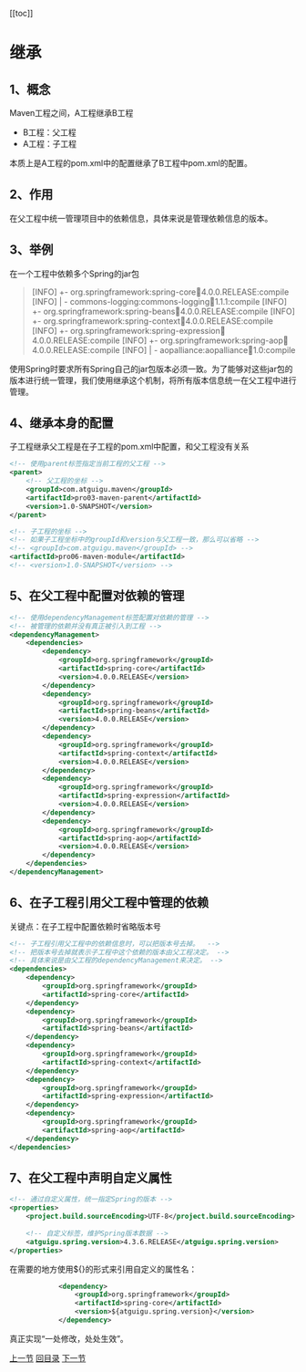 [[toc]]

# 继承

## 1、概念

Maven工程之间，A工程继承B工程

- B工程：父工程
- A工程：子工程

本质上是A工程的pom.xml中的配置继承了B工程中pom.xml的配置。



## 2、作用

在父工程中统一管理项目中的依赖信息，具体来说是管理依赖信息的版本。



## 3、举例

在一个工程中依赖多个Spring的jar包

> [INFO] +- org.springframework:spring-core:jar:4.0.0.RELEASE:compile
> [INFO] |  \- commons-logging:commons-logging:jar:1.1.1:compile
> [INFO] +- org.springframework:spring-beans:jar:4.0.0.RELEASE:compile
> [INFO] +- org.springframework:spring-context:jar:4.0.0.RELEASE:compile
> [INFO] +- org.springframework:spring-expression:jar:4.0.0.RELEASE:compile
> [INFO] +- org.springframework:spring-aop:jar:4.0.0.RELEASE:compile
> [INFO] |  \- aopalliance:aopalliance:jar:1.0:compile

使用Spring时要求所有Spring自己的jar包版本必须一致。为了能够对这些jar包的版本进行统一管理，我们使用继承这个机制，将所有版本信息统一在父工程中进行管理。



## 4、继承本身的配置

子工程继承父工程是在子工程的pom.xml中配置，和父工程没有关系

```xml
<!-- 使用parent标签指定当前工程的父工程 -->
<parent>
	<!-- 父工程的坐标 -->
	<groupId>com.atguigu.maven</groupId>
	<artifactId>pro03-maven-parent</artifactId>
	<version>1.0-SNAPSHOT</version>
</parent>

<!-- 子工程的坐标 -->
<!-- 如果子工程坐标中的groupId和version与父工程一致，那么可以省略 -->
<!-- <groupId>com.atguigu.maven</groupId> -->
<artifactId>pro06-maven-module</artifactId>
<!-- <version>1.0-SNAPSHOT</version> -->
```



## 5、在父工程中配置对依赖的管理

```xml
<!-- 使用dependencyManagement标签配置对依赖的管理 -->
<!-- 被管理的依赖并没有真正被引入到工程 -->
<dependencyManagement>
	<dependencies>
		<dependency>
			<groupId>org.springframework</groupId>
			<artifactId>spring-core</artifactId>
			<version>4.0.0.RELEASE</version>
		</dependency>
		<dependency>
			<groupId>org.springframework</groupId>
			<artifactId>spring-beans</artifactId>
			<version>4.0.0.RELEASE</version>
		</dependency>
		<dependency>
			<groupId>org.springframework</groupId>
			<artifactId>spring-context</artifactId>
			<version>4.0.0.RELEASE</version>
		</dependency>
		<dependency>
			<groupId>org.springframework</groupId>
			<artifactId>spring-expression</artifactId>
			<version>4.0.0.RELEASE</version>
		</dependency>
		<dependency>
			<groupId>org.springframework</groupId>
			<artifactId>spring-aop</artifactId>
			<version>4.0.0.RELEASE</version>
		</dependency>
	</dependencies>
</dependencyManagement>
```



## 6、在子工程引用父工程中管理的依赖

关键点：在子工程中配置依赖时省略版本号

```xml
<!-- 子工程引用父工程中的依赖信息时，可以把版本号去掉。	-->
<!-- 把版本号去掉就表示子工程中这个依赖的版本由父工程决定。 -->
<!-- 具体来说是由父工程的dependencyManagement来决定。 -->
<dependencies>
	<dependency>
		<groupId>org.springframework</groupId>
		<artifactId>spring-core</artifactId>
	</dependency>
	<dependency>
		<groupId>org.springframework</groupId>
		<artifactId>spring-beans</artifactId>
	</dependency>
	<dependency>
		<groupId>org.springframework</groupId>
		<artifactId>spring-context</artifactId>
	</dependency>
	<dependency>
		<groupId>org.springframework</groupId>
		<artifactId>spring-expression</artifactId>
	</dependency>
	<dependency>
		<groupId>org.springframework</groupId>
		<artifactId>spring-aop</artifactId>
	</dependency>
</dependencies>
```



## 7、在父工程中声明自定义属性

```xml
<!-- 通过自定义属性，统一指定Spring的版本 -->
<properties>
	<project.build.sourceEncoding>UTF-8</project.build.sourceEncoding>
	
	<!-- 自定义标签，维护Spring版本数据 -->
	<atguigu.spring.version>4.3.6.RELEASE</atguigu.spring.version>
</properties>
```

在需要的地方使用${}的形式来引用自定义的属性名：

```xml
			<dependency>
				<groupId>org.springframework</groupId>
				<artifactId>spring-core</artifactId>
				<version>${atguigu.spring.version}</version>
			</dependency>
```

真正实现“一处修改，处处生效”。



[上一节](concept-dependency.html) [回目录](index.html) [下一节](concept-polymerization.html)
